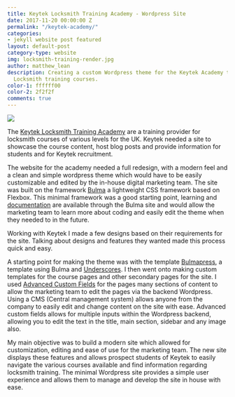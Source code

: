 ```yaml
---
title: Keytek Locksmith Training Academy - Wordpress Site
date: 2017-11-20 00:00:00 Z
permalink: "/keytek-academy/"
categories:
- jekyll website post featured
layout: default-post
category-type: website
img: locksmith-training-render.jpg
author: matthew_lean
description: Creating a custom Wordpress theme for the Keytek Academy to promote their
  Locksmith training courses.
color-1: ffffff00
color-2: 2f2f2f
comments: true
---
```


<div href="#" data-featherlight="{{ site.url }}/assets/site-post/locksmith-training-render.jpg" class="img" alt="keytek academy design render"><img src="{{ site.url }}/assets/site-post/locksmith-training-render.jpg"></div>

The [Keytek Locksmith Training Academy](https://www.locksmiths-training.co.uk/) are a training provider for locksmith courses of various levels for the UK. Keytek needed a site to showcase the course content, host blog posts and provide information for students and for Keytek recruitment.

The website for the academy needed a full redesign, with a modern feel and a clean and simple wordpress theme which would have to be easily customizable and edited by the in-house digital marketing team. The site was built on the framework [Bulma](https://bulma.io) a lightweight CSS framework based on Flexbox. This minimal framework was a good starting point, learning and [documentation](https://bulma.io/documentation/overview/start/) are available through the Bulma site and would allow the marketing team to learn more about coding and easily edit the theme when they needed to in the future.

Working with Keytek I made a few designs based on their requirements for the site. Talking about designs and features they wanted made this process quick and easy.

A starting point for making the theme was with the template [Bulmapress](https://github.com/teamscops/bulmapress), a template using Bulma and [Underscores](http://underscores.me/). I then went onto making custom templates for the course pages and other secondary pages for the site. I used [Advanced Custom Fields](https://www.advancedcustomfields.com/) for the pages many sections of content to allow the marketing team to edit the pages via the backend Wordpress. Using a CMS (Central management system) allows anyone from the company to easily edit and change content on the site with ease. Advanced custom fields allows for multiple inputs within the Wordpress backend, allowing you to edit the text in the title, main section, sidebar and any image also.

My main objective was to build a modern site which allowed for customization, editing and ease of use for the marketing team. The new site displays these features and allows prospect students of Keytek to easily navigate the various courses available and find information regarding locksmith training. The minimal Wordpress site provides a simple user experience and allows them to manage and develop the site in house with ease.  
